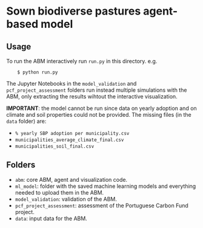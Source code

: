 # Sown biodiverse pastures agent-based model

## Usage

To run the ABM interactively run ``run.py`` in this directory. e.g.

```
    $ python run.py
```
The Jupyter Notebooks in the ``model_validation`` and ``pcf_project_assessment`` folders run instead multiple simulations with the ABM, only extracting the results wihtout the interactive visualization.

**IMPORTANT**: the model cannot be run since data on yearly adoption and on climate and soil properties could not be provided. The missing files (in the ``data`` folder) are:
* ``% yearly SBP adoption per municipality.csv``
* ``municipalities_average_climate_final.csv``
* ``municipalities_soil_final.csv``

## Folders

* ``abm``: core ABM, agent and visualization code.
* ``ml_model``: folder with the saved machine learning models and everything needed to upload them in the ABM.
* ``model_validation``: validation of the ABM.
* ``pcf_project_assessment``: assessment of the Portuguese Carbon Fund project.
* ``data``: input data for the ABM.